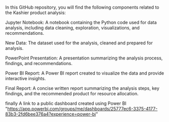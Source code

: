In this GitHub repository, you will find the following components related to the Kashier product analysis:

Jupyter Notebook: A notebook containing the Python code used for data analysis, including data cleaning, exploration, visualizations, and recommendations.

New Data: The dataset used for the analysis, cleaned and prepared for analysis.

PowerPoint Presentation: A presentation summarizing the analysis process, findings, and recommendations.

Power BI Report: A Power BI report created to visualize the data and provide interactive insights.

Final Report: A concise written report summarizing the analysis steps, key findings, and the recommended product for resource allocation.

finally  A link to a public dashboard created using Power BI "https://app.powerbi.com/groups/me/dashboards/25777ec6-3375-4177-83b3-2fd6bee376a4?experience=power-bi"
